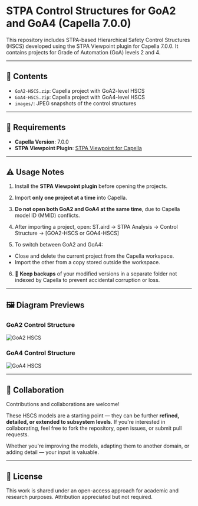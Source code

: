 # STPA Control Structures for GoA2 and GoA4 (Capella 7.0.0)

This repository includes STPA-based Hierarchical Safety Control Structures (HSCS) developed using the STPA Viewpoint plugin for Capella 7.0.0. It contains projects for Grade of Automation (GoA) levels 2 and 4.

---

## 📁 Contents

- `GoA2-HSCS.zip`: Capella project with GoA2-level HSCS  
- `GoA4-HSCS.zip`: Capella project with GoA4-level HSCS  
- `images/`: JPEG snapshots of the control structures

---

## 🔧 Requirements

- **Capella Version**: 7.0.0
- **STPA Viewpoint Plugin**: [STPA Viewpoint for Capella](https://github.com/labs4capella/stpa-capella)

---

## ⚠️ Usage Notes

1. Install the **STPA Viewpoint plugin** before opening the projects.
2. Import **only one project at a time** into Capella.
3. **Do not open both GoA2 and GoA4 at the same time**, due to Capella model ID (MMID) conflicts.
4. After importing a project, open:
ST.aird → STPA Analysis → Control Structure → [GOA2-HSCS or GOA4-HSCS]

5. To switch between GoA2 and GoA4:
- Close and delete the current project from the Capella workspace.
- Import the other from a copy stored outside the workspace.

6. 🛑 **Keep backups** of your modified versions in a separate folder not indexed by Capella to prevent accidental corruption or loss.

---

## 🖼️ Diagram Previews

### GoA2 Control Structure

![GoA2 HSCS](https://github.com/YourUsername/repo-name/blob/main/images/GOA2-HSCS.jpg?raw=true)

### GoA4 Control Structure

![GoA4 HSCS](images/GOA4-HSCS.jpg)

---

## 🤝 Collaboration

Contributions and collaborations are welcome!

These HSCS models are a starting point — they can be further **refined, detailed, or extended to subsystem levels**. If you're interested in collaborating, feel free to fork the repository, open issues, or submit pull requests.

Whether you're improving the models, adapting them to another domain, or adding detail — your input is valuable.

---

## 📄 License

This work is shared under an open-access approach for academic and research purposes. Attribution appreciated but not required.
